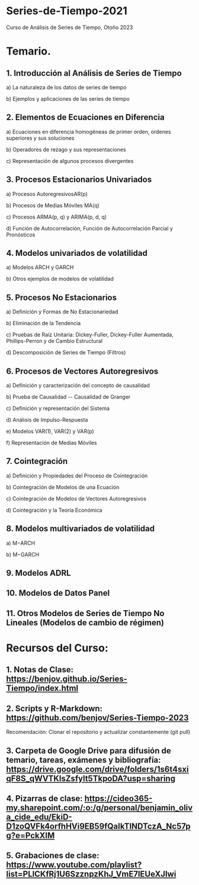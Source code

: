 # Series-de-Tiempo-2021
Curso de Análisis de Series de Tiempo, Otoño 2023

# Temario.

## 1. Introducción al Análisis de Series de Tiempo

a) La naturaleza de los datos de series de tiempo

b) Ejemplos y aplicaciones de las series de tiempo

## 2. Elementos de Ecuaciones en Diferencia

a) Ecuaciones en diferencia homogéneas de primer orden, ordenes superiores y sus soluciones

b) Operadores de rezago y sus representaciones

c)  Representación de algunos procesos divergentes

## 3. Procesos Estacionarios Univariados

a) Procesos AutoregresivosAR(p)

b) Procesos de Medias Móviles MA(q)

c) Procesos ARMA(p, q) y ARIMA(p, d, q)

d) Función de Autocorrelación, Función de Autocorrelación Parcial y Pronósticos

## 4. Modelos univariados de volatilidad

a) Modelos ARCH y GARCH

b) Otros ejemplos de modelos de volatilidad

## 5. Procesos No Estacionarios

a) Definición y Formas de No Estacionariedad

b) Eliminación de la Tendencia

c) Pruebas de Raíz Unitaria: Dickey-Fuller, Dickey-Fuller Aumentada, Phillips-Perron y de Cambio Estructural

d) Descomposición de Series de Tiempo (Filtros)

## 6. Procesos de Vectores Autoregresivos

a) Definición y caracterización del concepto de causalidad

b) Prueba de Causalidad --  Causalidad de Granger

c) Definición y representación del Sistema

d) Análısis de Impulso-Respuesta

e) Modelos VAR(1), VAR(2) y VAR(p)

f) Representación de Medias Móviles

## 7. Cointegración

a) Definición y Propiedades del Proceso de Cointegración

b) Cointegración de Modelos de una Ecuación

c) Cointegración de Modelos de Vectores Autoregresivos

d) Cointegración y la Teoría Económica

## 8. Modelos multivariados de volatilidad 

a) M−ARCH

b) M−GARCH

## 9. Modelos ADRL

## 10. Modelos de Datos Panel

## 11. Otros Modelos de Series de Tiempo No Lineales (Modelos de cambio de régimen) 

# Recursos del Curso:

## 1. Notas de Clase: https://benjov.github.io/Series-Tiempo/index.html

## 2. Scripts y R-Markdown: https://github.com/benjov/Series-Tiempo-2023
Recomendación: Clonar el repositorio y actualizar constantemente (git pull)

## 3. Carpeta de Google Drive para difusión de temario, tareas, exámenes y bibliografía: https://drive.google.com/drive/folders/1s6t4sxiqF8S_qWVTKlsZsfylt5TkpoDA?usp=sharing

## 4. Pizarras de clase: https://cideo365-my.sharepoint.com/:o:/g/personal/benjamin_oliva_cide_edu/EkiD-D1zoQVFk4orfhHVi9EB59fQaIkTINDTczA_Nc57pg?e=PckXIM

## 5. Grabaciones de clase: https://www.youtube.com/playlist?list=PLlCKfRj1U6SzznpzKhJ_VmE7lEUeXJIwi


